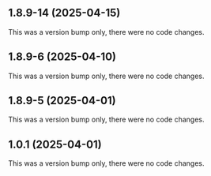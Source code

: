 ## 1.8.9-14 (2025-04-15)

This was a version bump only, there were no code changes.

## 1.8.9-6 (2025-04-10)

This was a version bump only, there were no code changes.

## 1.8.9-5 (2025-04-01)

This was a version bump only, there were no code changes.

## 1.0.1 (2025-04-01)

This was a version bump only, there were no code changes.